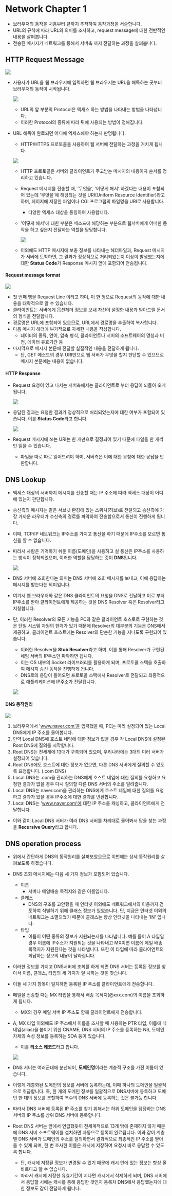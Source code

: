 # Network Chapter 1 

* 브라우저의 동작을 처음부터 끝까지 추적하여 동작과정을 서술합니다. 
* URL의 규칙에 따라 URL의 의미를 조사하고, request message에 대한 전반적인 내용을 살펴봅니다. 
* 전송된 메시지가 네트워크를 통해서 서버측 까지 전달하는 과정을 살펴봅니다. 



## HTTP Request Message 

![](https://www.howtogeek.com/wp-content/uploads/2018/08/xshutterstock_1016605861.jpg.pagespeed.gp+jp+jw+pj+ws+js+rj+rp+rw+ri+cp+md.ic.7bIGbGMxEj.jpg)



* 사용자가 URL을 웹 브라우저에 입력하면 웹 브라우저는 URL을 해독하는 곳부터 브러우저의 동작이 시작됩니다. 

  ![](http://ibiblio.org/team/intro/URL/urlparts.gif)

  * URL의 앞 부분의 Protocol은 액세스 하는 방법을 나타내는 방법을 나타냅니다. 
  * 이러한 Protocol의 종류에 따라 뒤에 사용되는 방법이 정해집니다. 

* URL 해독이 완료되면 어디에 엑세스해야 하는지 판명됩니다. 

  * HTTP/HTTPS 프로토콜을 사용하여 웹 서버에 전달하는 과정을 거치게 됩니다. 

  ![](https://pocasts.com/wp-content/uploads/2017/03/HTTP_definition_detail.png)

  * HTTP 프로토콜은 서버와 클라이언트가 주고받는 메시지의 내용이자 순서를 정리하고 있습니다. 

  * Request 메시지를 전송할 때, '무엇을', '어떻게 해서' 하겠다는 내용이 포함되어 있는데 '무엇을'에 해당되는 것을 URI(Uniform Resource Identifier)라고 하며, 페이지에 저장한 파일이나 CGI 프로그램의 파일명을 URI로 사용합니다. 

    * 다양한 엑세스 대상을 통칭하여 사용합니다. 

  * '어떻게 해서'에 대한 부분은 메소드에 해당하는 부분으로 웹서버에게 어떠한 동작을 하고 싶은지 전달하는 역할을 담당합니다. 

    ![](http://www.aliencoders.org/wp-content/uploads/2016/01/http-header-functions.jpg)

  * 이외에도 HTTP 메시지에 보충 정보를 나타내는 헤더파일과, Request 메시지가 서버에 도착하면, 그 결과가 정상적으로 처리되었는지 이상이 발생했는지에 대한 **Status Code**가 Response 메시지 앞에 포함되어 전송됩니다. 

#### Request message format 

![](https://mdn.mozillademos.org/files/13821/HTTP_Request_Headers2.png)

* 첫 번째 행을 Request Line 이라고 하며, 이 한 행으로 Request의 동작에 대한 내용을 대략적으로 알 수 있습니다. 
* 클라이언트는 서버에게 옵션헤더 정보를 보내 자신이 설정한 내용과 받아드릴 문서의 형식을 전달합니다. 
* 경로명은 URL에 포함되어 있으므로, URL에서 경로명을 추출하여 복사합니다.
* 다음 메시지 헤더에 부가적으로 자세한 내용을 작성합니다. 
  * 데이터의 종류, 언어, 압축 형식, 클라이언트나 서버의 소프트웨어의 명칭과 버전, 데이터 유효기간 등
* 마지막으로 메시지 본문에 전달할 실질적인 내용을 전달하게 됩니다. 
  * 단, GET 메소드의 경우 URI만으로 웹 서버가 무엇을 할지 판단할 수 있으므로 메시지 본문에는 내용이 없습니다. 



#### HTTP Response 

* Request 요청이 있고 나서는 서버측에서는 클라이언트로 부터 응답이 되돌아 오게 됩니다. 

  ![](http://www.tcpipguide.com/free/diagrams/httpresponse.png)

* 응답된 결과는 요청한 결과가 정상적으로 처리되었는지에 대한 여부가 포함되어 있습니다. 이를 **Status Code**라고 합니다. 

  ![](https://i1.wp.com/fixerrorcode.com/wp-content/uploads/2018/07/https-status-codes-fix.jpg?fit=638%2C479&ssl=1)

* Request 메시지에 쓰는 URI는 한 개만으로 결정되어 있기 때문에 파일을 한 개씩만 읽을 수 있습니다. 

  * 파일을 따로 따로 읽어드려야 하며, 서버측은 이에 대한 요청에 대한 응답을 반환합니다. 



## DNS Lookup 

* 엑세스 대상의 서버까지 메시지를 전송할 때는 IP 주소에 따라 엑세스 대상이 어디에 있는지 판단합니다. 

* 송신측의 메시지는 같은 서브넷 환경에 있는 스위치(허브)로 전달되고 송신측에 가장 가까운 라우터가 수신측의 경로를 파악하여 전송함으로서 통신이 진행하게 됩니다. 

* 이때, TCP/IP 네트워크는 IP주소를 가지고 통신을 하기 때문에 IP주소를 모르면 통신을 할 수 없습니다. 

* 따라서 사람은 기억하기 쉬운 이름(도메인)을 사용하고 실 통신은 IP주소를 사용하는 방식이 정착되었으며, 이러한 역할을 담당하는 것이 **DNS**입니다. 

  ![](https://encrypted-tbn0.gstatic.com/images?q=tbn:ANd9GcSQ9x5c8rzIhsKbdv9o4za_Q8UAJyTk7Eq5ZQeZCPLJojngDO-r)

* DNS 서버에 조회한다는 의미는 DNS 서버에 조회 메시지를 보내고, 이에 응답하는 메시지를 받는다는 의미입니다. 

* 여기서 웹 브라우저와 같은 DNS 클라이언트의 요청을 DNS로 전달하고 이로 부터 IP주소를 받아 클라이언트에게 제공하는 것을 DNS Resolver 혹은 Resolver라고 지칭합니다. 

* 단, 이러한 Resolver의 모든 기능을 PC와 같은 클라이언트 호스토로 구현하는 것은 단일 시스템 자원의 한계가 있기 때문에  Resolver의 대부분의 기능은 DNS에서 제공하고, 클라이언트 호스트에는 Resolver의 단순한 기능을 지니도록 구현되어 있습니다. 

  * 이러한 Resolver을 **Stub Resolver**라고 하며, 이를 통해 Resolver가 구현된 네임 서버의 IP주소만 파악하면 됩니다. 
  * 이는 OS 내부의 Socket 라이브러리를 활용하게 되며, 프로토콜 스택을 호출하여 메시지 송신 동작을 진행하게 됩니다. 
  * DNS로의 응답이 들어오면 프로토콜 스택에서 Resolver로 전달되고 최종적으로 애플리케이션에 IP주소가 전달됩니다. 

  ![](https://www.lifewire.com/thmb/q8pqtIQ3GUOm3mf2OyJ7sUPjgak=/768x0/filters:no_upscale():max_bytes(150000):strip_icc()/change-dns-servers-windows-10-598cdd4faf5d3a0011ebb997.png)


#### DNS 동작원리 

![](https://www.netmanias.com/ko/?m=attach&no=1997)

1. 브라우저에서 'www.naver.com'을 입력했을 때, PC는 미리 설정되어 있는 Local DNS에게 IP 주소를 물어봅니다. 
2. 만약 Local DNS에 호스트 네임에 대한 정보가 없을 경우 각 Local DNS에 설정된 Root DNS에 질의를 시작합니다. 
3. Root DNS는 전세계에 13대가 구축되어 있으며, 우리나라에는 3대의 미러 서버가 설정되어 있습니다. 
4. Root DNS에도 호스트에 대한 정보가 없으면, 다른 DNS 서버에게 질의할 수 있도록 요청합니다. (.com DNS)
5. Local DNS는 .com을 관리하는 DNS에게 호스트 네임에 대한 질의를 요청하고 요청한 결과가 없을 경우 다시 질의할 다른 DNS 서버의 주소를 알려줍니다. 
6. Local DNS는 naver.com을 관리하는 DNS에게 호스트 네임에 대한 질의를 요청하고 결과가 있을 경우 IP주소에 대한 결과를 반환합니다. 
7. Local DNS는 'www.naver.com'에 대한 IP 주소를 캐싱하고, 클라이언트에게 전달합니다. 

* 이와 같이 Local DNS 서버가 여러 DNS 서버를 차례대로 물어봐서 답을 찾는 과정을 **Recursive Query**라고 합니다. 



## DNS operation process

* 위에서 간단하게 DNS의 동작원리를 살펴보았으므로 이번에는 상세 동작원리를 살펴보도록 하겠습니다. 

* DNS 조회 메시지에는 다음 세 가지 정보가 포함되어 있습니다.

  * 이름
    * 서버나 메일배송 목적지와 같은 이름입니다. 
  * 클래스 
    * DNS의 구조를 고안했을 때 인터넷 이외에도 네트워크에서의 이용까지 검토하여 식별하기 위헤 클래스 정보가 있었습니다. 단, 지금은 인터넷 이외의 네트워크는 소멸되었기 때문에 클래스는 항상 인터넷을 나타내는 'IN' 입니다. 
  * 타입
    * 이름이 어떤 종류의 정보가 지원되는지를 나타냅니다. 예를 들어 A 타입일 경우 이름에 IP주소가 지원되는 것을 나타내고 MX이면 이름에 메일 배송 목적지가 지원된다는 것을 나타냅니다. 또한 이 타입에 따라 클라이언트의 회답하는 정보의 내용이 달라집니다. 

* 이러한 정보를 가지고 DNS서버에 조회를 하게 되면 DNS 서버는 등록된 정보를 찾아서 이름, 클래스, 타입의 세 가지가 일 치하는 것을 찾습니다. 

* 이들 세 가지 항목이 일치하면 등록된 IP 주소를 클라이언트에게 전송합니다. 

* 메일을 전송할 때는 MX 타입을 통해서 배송 목적지(@xxx.com)의 이름을 조회하게 됩니다. 

  * MX의 경우 메일 서버 IP 주소도 함께 클라이언트에게 전송합니다. 

* A, MX 타입 이외에도 IP 주소에서 이름을 조사할 때 사용하는 PTR 타입, 이름에 닉네임(alias)을 붙이기 위한 CNAME, DNS 서버의 IP 주소를 등록하는 NS, 도메인 자체의 속성 정보를 등록하는 SOA 등이 있습니다. 

  * 이를 **리소스 레코드**라고 합니다. 

  ![](https://krnic.or.kr/images/english/dns/imgDnsSys01_2018.png)

* DNS 서버는 여러군대에 분산되어, **도메인명**이라는 계층적 구조를 가진 이름이 있습니다. 
* 이렇게 계층화된 도메인의 정보를 서버에 등록하는데, 이때 하나의 도메인을 일괄적으로 취급합니다. 즉, 한 개의 도메인 정보를 일괄적으로 DNS서버에 등록하고 도메인 한 대의 정보를 분할하여 복수의 DNS 서버에 등록하는 것은 불가능 합니다. 
* 따라서 DNS 서버에 등록된 IP 주소를 찾기 위해서는 하위 도메인을 담당하는 DNS 서버의 IP 주소를 상위 DNS 서버에 등록합니다. 
* Root DNS 서버는 앞에서 언급했듯이 전세계적으로 13개 밖에 존재하지 않기 때문에 DNS 서버 소프트웨어를 설치하면 자동으로 등록이 완료됩니다. 이와 같이 계층별 DNS 서버가 도메인의 주소를 질의하면서 결과적으로 최종적인 IP 주소를 받아 올 수 있게 되며, 한 번 조사한 이름은 캐시에 저장하여 요청시 바로 응답할 수 있도록 합니다. 
  * 단, 캐시에 저장된 정보가 변경될 수 있기 때문에 캐시 안에 있는 정보는 항상 올바르다고 할 수 없습니다. 
  * 따라서 캐시에 저장한 유효기간이 지나면 캐시에서 삭제하게 되며, DNS 서버에서 응답할 시에는 캐시를 통해 응답한 것인지 등록처 DNS에서 응답했는지에 대한 정보도 같이 전달하게 됩니다. 





